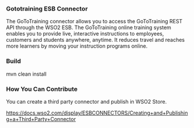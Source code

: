 ### Gototraining ESB Connector

The GoToTraining connector allows you to access the GoToTraining REST API through the WSO2 ESB. The GoToTraining online
training system enables you to provide live, interactive instructions to employees, customers and students anywhere, anytime.
It reduces travel and reaches more learners by moving your instruction programs online.

### Build

mvn clean install

### How You Can Contribute
You can create a third party connector and publish in WSO2 Store.

https://docs.wso2.com/display/ESBCONNECTORS/Creating+and+Publishing+a+Third+Party+Connector